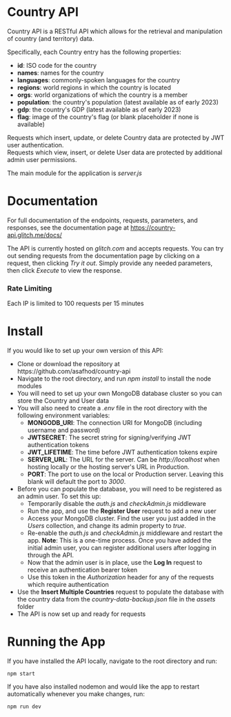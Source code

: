 # Country API

Country API is a RESTful API which allows for the retrieval and manipulation
of country (and territory) data.

Specifically, each Country entry has the following properties:

<ul>
  <li><b>id</b>: ISO code for the country</li>
  <li><b>names</b>: names for the country</li>
  <li><b>languages</b>: commonly-spoken languages for the country</li>
  <li><b>regions</b>: world regions in which the country is located</li>
  <li><b>orgs</b>: world organizations of which the country is a member</li>
  <li><b>population</b>: the country's population (latest available as of early 2023)</li>
  <li><b>gdp</b>: the country's GDP (latest available as of early 2023)</li>
  <li><b>flag</b>: image of the country's flag (or blank placeholder if none is available)</li>
</ul>

Requests which insert, update, or delete Country data are protected by JWT user authentication.<br/>
Requests which view, insert, or delete User data are protected by additional admin user permissions.

The main module for the application is <i>server.js</i>

# Documentation

For full documentation of the endpoints, requests, parameters, and responses,
see the documentation page at https://country-api.glitch.me/docs/

The API is currently hosted on <i>glitch.com</i> and accepts requests. You can try out sending
requests from the documentation page by clicking on a request, then clicking <i>Try it out</i>.
Simply provide any needed parameters, then click <i>Execute</i> to view the response.

### Rate Limiting

Each IP is limited to 100 requests per 15 minutes

# Install

If you would like to set up your own version of this API:<br/>

<ul>
<li>Clone or download the repository at https://github.com/asafhod/country-api</li>
<li>Navigate to the root directory, and run <i>npm install</i> to install the node modules</li>
<li>You will need to set up your own MongoDB database cluster so you can store the
Country and User data</li>
<li>You will also need to create a <i>.env</i> file in the root directory with the following
environment variables:

<ul>
    <li><b>MONGODB_URI</b>: The connection URI for MongoDB (including username and password)</li>
    <li><b>JWTSECRET</b>: The secret string for signing/verifying JWT authentication tokens</li>
    <li><b>JWT_LIFETIME</b>: The time before JWT authentication tokens expire</li>
    <li><b>SERVER_URL</b>: The URL for the server. Can be <i>http://localhost</i> when hosting locally
                 or the hosting server's URL in Production.</li>
    <li><b>PORT</b>: The port to use on the local or Production server. Leaving this blank will default the port to <i>3000</i>.</li>
</ul>
</li>
<li>Before you can populate the database, you will need to be registered as an admin user. To set this up:
<ul>
<li>Temporarily disable the <i>auth.js</i> and <i>checkAdmin.js</i> middleware</li>
<li>Run the app, and use the <b>Register User</b> request to add a new user</li>
<li>Access your MongoDB cluster. Find the user you just added in the <i>Users</i> collection, and change its admin property to <i>true</i>.</li>
<li>Re-enable the <i>auth.js</i> and <i>checkAdmin.js</i> middleware and restart the app. <b>Note</b>: This is a one-time process. Once you have added the
initial admin user, you can register additional users after logging in through the API.</li>
<li>Now that the admin user is in place, use the <b>Log In</b> request to receive an authentication bearer token</li>
<li>Use this token in the <i>Authorization</i> header for any of the requests which require authentication</li>
</ul>
</li>
<li>Use the <b>Insert Multiple Countries</b> request to populate the database with the country data from
the <i>country-data-backup.json</i> file in the <i>assets</i> folder</li>
<li>The API is now set up and ready for requests</li>
</ul>

# Running the App

If you have installed the API locally, navigate to the root directory and run:

    npm start

If you have also installed nodemon and would like the app to restart automatically
whenever you make changes, run:

    npm run dev
